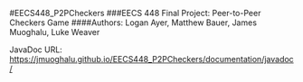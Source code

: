 #EECS448_P2PCheckers
###EECS 448 Final Project: Peer-to-Peer Checkers Game
####Authors: Logan Ayer, Matthew Bauer, James Muoghalu, Luke Weaver

JavaDoc URL: https://jmuoghalu.github.io/EECS448_P2PCheckers/documentation/javadoc/

